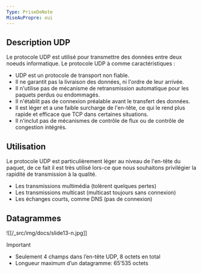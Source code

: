 ```yaml
---
Type: PriseDeNote
MiseAuPropre: oui
---
```


## Description UDP
Le protocole UDP est utilisé pour transmettre des données entre deux noeuds informatique. Le protocole UDP à comme caractéristiques : 
- UDP est un protocole de transport non fiable.
- Il ne garantit pas la livraison des données, ni l'ordre de leur arrivée.
- Il n'utilise pas de mécanisme de retransmission automatique pour les paquets perdus ou endommagés.
- Il n'établit pas de connexion préalable avant le transfert des données.
- Il est léger et a une faible surcharge de l'en-tête, ce qui le rend plus rapide et efficace que TCP dans certaines situations.
- Il n'inclut pas de mécanismes de contrôle de flux ou de contrôle de congestion intégrés.

## Utilisation
Le protocole UDP est particulièrement léger au niveau de l'en-tête du paquet, de ce fait il est très utilisé lors-ce que nous souhaitons privilégier la rapidité de transmission à la qualité.
- Les transmissions multimédia (tolèrent quelques pertes)
- Les transmissions multicast (multicast toujours sans connexion)
- Les échanges courts, comme DNS (pas de connexion)

## Datagrammes
![[/_src/img/docs/slide13-n.jpg]]

>[!important]
>- Seulement 4 champs dans l’en-tête UDP, 8 octets en total 
>- Longueur maximum d’un datagramme: 65’535 octets

